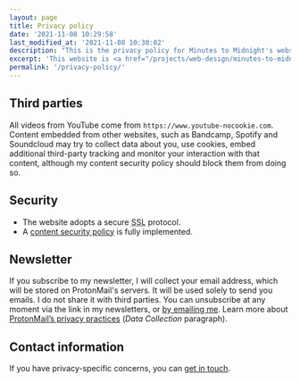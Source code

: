 ```yaml
---
layout: page
title: Privacy policy
date: '2021-11-08 10:29:58'
last_modified_at: '2021-11-08 10:30:02'
description: "This is the privacy policy for Minutes to Midnight's website. I do not collect any personal data about visitors."
excerpt: 'This website is <a href="/projects/web-design/minutes-to-midnight/">built with Jekyll</a>, a static web generator. It doesn’t collect personal data, it doesn’t run analytics software, it doesn’t have ads, affiliate links or tracking.'
permalink: '/privacy-policy/'
---
```

## Third parties

All videos from YouTube come from `https://www.youtube-nocookie.com`. Content embedded from other websites, such as Bandcamp, Spotify and Soundcloud may try to collect data about you, use cookies, embed additional third-party tracking and monitor your interaction with that content, although my content security policy should block them from doing so.

## Security

- The website adopts a secure <abbr title="Secure Sockets Layer">SSL</abbr> protocol.
- A [content security policy](https://securityheaders.com/?q=minutestomidnight.co.uk&followRedirects=on) is fully implemented.

## Newsletter

If you subscribe to my newsletter, I will collect your email address, which will be stored on ProtonMail's servers. It will be used solely to send you emails. I do not share it with third parties. You can unsubscribe at any moment via the link in my newsletters, or [by emailing me](mailto:newsletter@minutestomidnight.co.uk). Learn more about [ProtonMail’s privacy practices](https://protonmail.com/privacy-policy/) (_Data Collection_ paragraph).

## Contact information

If you have privacy-specific concerns, you can [get in touch](/contact/).